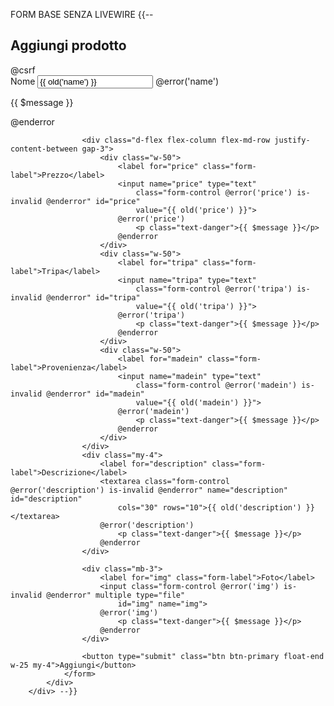 FORM BASE SENZA LIVEWIRE
 {{-- <div class="row justify-content-center mt-5">
            <div class="col-md-12 shadow p-5">
                <h2>Aggiungi prodotto</h2>
                <form method="POST" action="{{ route('admin.store') }}" enctype="multipart/form-data">
                    @csrf
                    <div class="my-4">
                        <label for="name" class="form-label">Nome</label>
                        <input name="name" type="text" class="form-control @error('name') is-invalid @enderror"
                            id="name" value="{{ old('name') }}">
                        @error('name')
                            <p class="text-danger">{{ $message }}</p>
                        @enderror
                    </div>

                    <div class="d-flex flex-column flex-md-row justify-content-between gap-3">
                        <div class="w-50">
                            <label for="price" class="form-label">Prezzo</label>
                            <input name="price" type="text"
                                class="form-control @error('price') is-invalid @enderror" id="price"
                                value="{{ old('price') }}">
                            @error('price')
                                <p class="text-danger">{{ $message }}</p>
                            @enderror
                        </div>
                        <div class="w-50">
                            <label for="tripa" class="form-label">Tripa</label>
                            <input name="tripa" type="text"
                                class="form-control @error('tripa') is-invalid @enderror" id="tripa"
                                value="{{ old('tripa') }}">
                            @error('tripa')
                                <p class="text-danger">{{ $message }}</p>
                            @enderror
                        </div>
                        <div class="w-50">
                            <label for="madein" class="form-label">Provenienza</label>
                            <input name="madein" type="text"
                                class="form-control @error('madein') is-invalid @enderror" id="madein"
                                value="{{ old('madein') }}">
                            @error('madein')
                                <p class="text-danger">{{ $message }}</p>
                            @enderror
                        </div>
                    </div>
                    <div class="my-4">
                        <label for="description" class="form-label">Descrizione</label>
                        <textarea class="form-control @error('description') is-invalid @enderror" name="description" id="description"
                            cols="30" rows="10">{{ old('description') }}</textarea>
                        @error('description')
                            <p class="text-danger">{{ $message }}</p>
                        @enderror
                    </div>

                    <div class="mb-3">
                        <label for="img" class="form-label">Foto</label>
                        <input class="form-control @error('img') is-invalid @enderror" multiple type="file"
                            id="img" name="img">
                        @error('img')
                            <p class="text-danger">{{ $message }}</p>
                        @enderror
                    </div>

                    <button type="submit" class="btn btn-primary float-end w-25 my-4">Aggiungi</button>
                </form>
            </div>
        </div> --}}